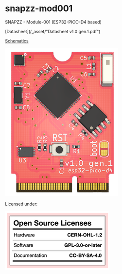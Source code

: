 # snapzz-mod001
SNAPZZ - Module-001 (ESP32-PICO-D4 based)

[Datasheet](/_asset/"Datasheet v1.0 gen.1.pdf")

[Schematics](/_asset/"schematics.pdf")

![](/_asset/snapzz-mod001.png)

Licensed under:

![](/_asset/license.png)

